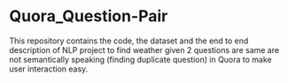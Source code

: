 # Quora_Question-Pair
This repository contains the code, the dataset and the end to end description of NLP project to find weather given 2 questions are same are not semantically speaking (finding duplicate question) in Quora to make user interaction easy.

